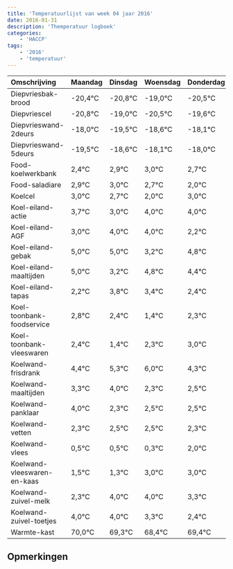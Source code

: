 ```yaml
---
title: 'Temperatuurlijst van week 04 jaar 2016'
date: 2016-01-31
description: 'Themperatuur logboek'
categories:
    - 'HACCP'
tags:
    - '2016'
    - 'temperatuur'
---
```

|Omschrijving|Maandag|Dinsdag|Woensdag|Donderdag|Vrijdag|Zaterdag|Zondag|
|:---|:---|:---|:---|:---|:---|:---|:---|
|Diepvriesbak-brood|-20,4°C|-20,8°C|-19,0°C|-20,5°C|-19,6°C|-19,1°C|-19,0°C|
|Diepvriescel|-20,8°C|-19,0°C|-20,5°C|-19,6°C|-19,1°C|-19,0°C|-19,3°C|
|Diepvrieswand-2deurs|-18,0°C|-19,5°C|-18,6°C|-18,1°C|-18,0°C|-18,3°C|-19,0°C|
|Diepvrieswand-5deurs|-19,5°C|-18,6°C|-18,1°C|-18,0°C|-18,3°C|-19,0°C|-18,0°C|
|Food-koelwerkbank|2,4°C|2,9°C|3,0°C|2,7°C|2,0°C|3,0°C|3,0°C|
|Food-saladiare|2,9°C|3,0°C|2,7°C|2,0°C|3,0°C|3,0°C|1,2°C|
|Koelcel|3,0°C|2,7°C|2,0°C|3,0°C|3,0°C|1,2°C|2,8°C|
|Koel-eiland-actie|3,7°C|3,0°C|4,0°C|4,0°C|2,2°C|3,8°C|3,4°C|
|Koel-eiland-AGF|3,0°C|4,0°C|4,0°C|2,2°C|3,8°C|3,4°C|2,4°C|
|Koel-eiland-gebak|5,0°C|5,0°C|3,2°C|4,8°C|4,4°C|3,4°C|4,3°C|
|Koel-eiland-maaltijden|5,0°C|3,2°C|4,8°C|4,4°C|3,4°C|4,3°C|5,0°C|
|Koel-eiland-tapas|2,2°C|3,8°C|3,4°C|2,4°C|3,3°C|4,0°C|2,3°C|
|Koel-toonbank-foodservice|2,8°C|2,4°C|1,4°C|2,3°C|3,0°C|1,3°C|1,5°C|
|Koel-toonbank-vleeswaren|2,4°C|1,4°C|2,3°C|3,0°C|1,3°C|1,5°C|1,5°C|
|Koelwand-frisdrank|4,4°C|5,3°C|6,0°C|4,3°C|4,5°C|4,5°C|4,3°C|
|Koelwand-maaltijden|3,3°C|4,0°C|2,3°C|2,5°C|2,5°C|2,3°C|4,0°C|
|Koelwand-panklaar|4,0°C|2,3°C|2,5°C|2,5°C|2,3°C|4,0°C|4,0°C|
|Koelwand-vetten|2,3°C|2,5°C|2,5°C|2,3°C|4,0°C|4,0°C|3,3°C|
|Koelwand-vlees|0,5°C|0,5°C|0,3°C|2,0°C|2,0°C|1,3°C|0,4°C|
|Koelwand-vleeswaren-en-kaas|1,5°C|1,3°C|3,0°C|3,0°C|2,3°C|1,4°C|2,4°C|
|Koelwand-zuivel-melk|2,3°C|4,0°C|4,0°C|3,3°C|2,4°C|3,4°C|2,1°C|
|Koelwand-zuivel-toetjes|4,0°C|4,0°C|3,3°C|2,4°C|3,4°C|2,1°C|3,8°C|
|Warmte-kast|70,0°C|69,3°C|68,4°C|69,4°C|68,1°C|69,8°C|68,2°C|

## Opmerkingen


